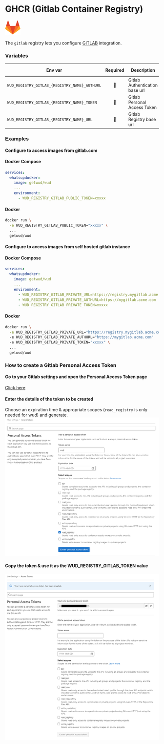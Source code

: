 # GHCR (Gitlab Container Registry)
![logo](gitlab.png)

The `gitlab` registry lets you configure [GITLAB](https://docs.gitlab.com/ee/user/packages/container_registry/) integration.

### Variables

| Env var                                       |   Required   | Description                    | Supported values                         | Default value when missing  |
|-----------------------------------------------|:------------:|--------------------------------| ---------------------------------------- |-----------------------------| 
| `WUD_REGISTRY_GITLAB_{REGISTRY_NAME}_AUTHURL` | :red_circle: | Gitlab Authentication base url |                                          | https://gitlab.com          |
| `WUD_REGISTRY_GITLAB_{REGISTRY_NAME}_TOKEN`   | :red_circle: | Gitlab Personal Access Token   |                                          |                             |
| `WUD_REGISTRY_GITLAB_{REGISTRY_NAME}_URL`     | :red_circle: | Gitlab Registry base url       |                                          | https://registry.gitlab.com |

### Examples

#### Configure to access images from gitlab.com

<!-- tabs:start -->
#### **Docker Compose**
```yaml
services:
  whatsupdocker:
    image: getwud/wud
    ...
    environment:
      - WUD_REGISTRY_GITLAB_PUBLIC_TOKEN=xxxxx 
```
#### **Docker**
```bash
docker run \
  -e WUD_REGISTRY_GITLAB_PUBLIC_TOKEN="xxxxx" \
  ...
  getwud/wud
```
<!-- tabs:end -->

#### Configure to access images from self hosted gitlab instance

<!-- tabs:start -->
#### **Docker Compose**
```yaml
services:
  whatsupdocker:
    image: getwud/wud
    ...
    environment:
      - WUD_REGISTRY_GITLAB_PRIVATE_URL=https://registry.mygitlab.acme.com
      - WUD_REGISTRY_GITLAB_PRIVATE_AUTHURL=https://mygitlab.acme.com
      - WUD_REGISTRY_GITLAB_PRIVATE_TOKEN=xxxxx 
```
#### **Docker**
```bash
docker run \
  -e WUD_REGISTRY_GITLAB_PRIVATE_URL="https://registry.mygitlab.acme.com"
  -e WUD_REGISTRY_GITLAB_PRIVATE_AUTHURL="https://mygitlab.acme.com"
  -e WUD_REGISTRY_GITLAB_PRIVATE_TOKEN="xxxxx" \
  ...
  getwud/wud
```
<!-- tabs:end -->

### How to create a Gitlab Personal Access Token
#### Go to your Gitlab settings and open the Personal Access Token page
[Click here](https://gitlab.com/-/profile/personal_access_tokens)

#### Enter the details of the token to be created
Choose an expiration time & appropriate scopes (`read_registry` is only needed for wud) and generate.
![image](gitlab_01.png)

#### Copy the token & use it as the WUD_REGISTRY_GITLAB_TOKEN value
![image](gitlab_02.png)